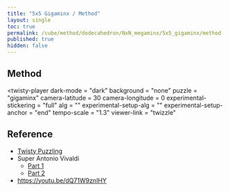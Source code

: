 ```yaml
---
title: "5x5 Gigaminx / Method"
layout: single
toc: true
permalink: /cube/method/dodecahedron/NxN_megaminx/5x5_gigaminx/method
published: true
hidden: false
---
```


<head>
  <base target="_blank">
  <link
    rel   = "stylesheet"
    type  = "text/css"
    href  = "/assets/css/twisty/Dodecahedron/5x5_Gigaminx.css"
  >
  <script
    src   = "https://cdn.cubing.net/js/cubing/twisty"
    type  = "module"
    defer
  ></script>
</head>



## Method

<twisty-player
  dark-mode                 = "dark"
  background                = "none"
  puzzle                    = "gigaminx"
  camera-latitude           = 30
  camera-longitude          = 0
  experimental-stickering   = "full"
  alg                       = ""
  experimental-setup-alg    = ""
  experimental-setup-anchor = "end"
  tempo-scale               = "1.3"
  viewer-link               = "twizzle"
></twisty-player>



## Reference

- [Twisty Puzzling](https://youtu.be/irUnibyrA5s)
- Super Antonio Vivaldi
  - [Part 1](https://youtu.be/KAbs3Tewvww)
  - [Part 2](https://youtu.be/hxwtjhs5brU)
- <https://youtu.be/dQ71W9znIHY>
